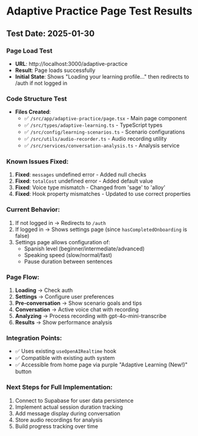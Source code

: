 # Adaptive Practice Page Test Results

## Test Date: 2025-01-30

### Page Load Test
- **URL**: http://localhost:3000/adaptive-practice
- **Result**: Page loads successfully
- **Initial State**: Shows "Loading your learning profile..." then redirects to /auth if not logged in

### Code Structure Test
- **Files Created**:
  - ✅ `/src/app/adaptive-practice/page.tsx` - Main page component
  - ✅ `/src/types/adaptive-learning.ts` - TypeScript types
  - ✅ `/src/config/learning-scenarios.ts` - Scenario configurations
  - ✅ `/src/utils/audio-recorder.ts` - Audio recording utility
  - ✅ `/src/services/conversation-analysis.ts` - Analysis service

### Known Issues Fixed:
1. **Fixed**: `messages` undefined error - Added null checks
2. **Fixed**: `totalCost` undefined error - Added default value
3. **Fixed**: Voice type mismatch - Changed from 'sage' to 'alloy'
4. **Fixed**: Hook property mismatches - Updated to use correct properties

### Current Behavior:
1. If not logged in → Redirects to `/auth`
2. If logged in → Shows settings page (since `hasCompletedOnboarding` is false)
3. Settings page allows configuration of:
   - Spanish level (beginner/intermediate/advanced)
   - Speaking speed (slow/normal/fast)
   - Pause duration between sentences

### Page Flow:
1. **Loading** → Check auth
2. **Settings** → Configure user preferences
3. **Pre-conversation** → Show scenario goals and tips
4. **Conversation** → Active voice chat with recording
5. **Analyzing** → Process recording with gpt-4o-mini-transcribe
6. **Results** → Show performance analysis

### Integration Points:
- ✅ Uses existing `useOpenAIRealtime` hook
- ✅ Compatible with existing auth system
- ✅ Accessible from home page via purple "Adaptive Learning (New!)" button

### Next Steps for Full Implementation:
1. Connect to Supabase for user data persistence
2. Implement actual session duration tracking
3. Add message display during conversation
4. Store audio recordings for analysis
5. Build progress tracking over time